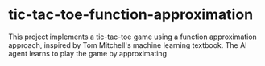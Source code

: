 # tic-tac-toe-function-approximation
This project implements a tic-tac-toe game using a function approximation approach, inspired by Tom Mitchell's machine learning textbook. The AI agent learns to play the game by approximating
